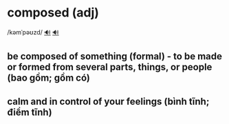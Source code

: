 # composed (adj)

/kəmˈpəʊzd/ [🔊](https://www.oxfordlearnersdictionaries.com/media/english/uk_pron/c/com/compo/composed__gb_1.mp3) [🔊](https://www.oxfordlearnersdictionaries.com/media/english/us_pron/c/com/compo/composed__us_1.mp3)

## be composed of something (formal) - to be made or formed from several parts, things, or people (bao gồm; gồm có)

## calm and in control of your feelings (bình tĩnh; điềm tĩnh)